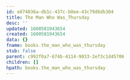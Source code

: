 ```yaml
---
id: e874036a-db1c-437c-b0ee-43c79d6db304
title: The Man Who Was_Thursday
desc: ''
updated: 1600501943654
created: 1600501943654
data: {}
fname: books.the_man_who_was_thursday
stub: false
parent: c992f0a7-674b-4114-9033-2ef3c1d45706
children: []
hpath: books.the_man_who_was_thursday
---
```

## 
